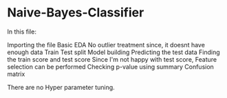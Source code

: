 # Naive-Bayes-Classifier

In this file:

Importing the file
Basic EDA
No outlier treatment since, it doesnt have enough data
Train Test split
Model building
Predicting the test data
Finding the train score and test score
Since I'm not happy with test score, Feature selection can be performed
Checking p-value using summary
Confusion matrix

There are no Hyper parameter tuning.
